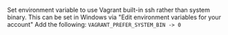Set environment variable to use Vagrant built-in ssh rather than system binary.
This can be set in Windows via "Edit environment variables for your account"
Add the following:
`VAGRANT_PREFER_SYSTEM_BIN -> 0`